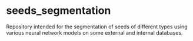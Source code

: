 # seeds_segmentation
Repository intended for the segmentation of seeds of different types using various neural network models on some external and internal databases.
